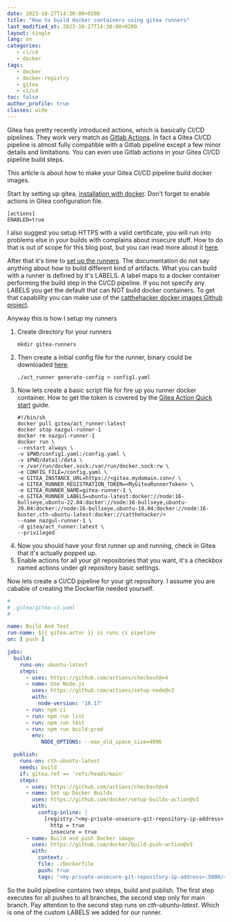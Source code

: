 ```yaml
---
date: 2023-10-27T14:30:00+0200
title: "How to build docker containers using gitea runners"
last_modified_at: 2023-10-27T14:30:00+0200
layout: single
lang: en
categories:
   - ci/cd
   - docker
tags:
   - docker
   - docker-registry
   - gitea
   - ci/cd
toc: false
author_profile: true
classes: wide
---
```

Gitea has pretty recently introduced actions, which is basically CI/CD pipelines. 
They work very match as [Gitlab Actions](https://docs.gitlab.com/ee/ci/). 
In fact a Gitea CI/CD pipeline is almost fully compatible with a Gitlab pipeline except a few minor details and limitations.
You can even use Gitlab actions in your Gitea CI/CD pipeline build steps.

This article is about how to make your Gitea CI/CD pipeline build docker images.

Start by setting up gitea, [installation with docker](https://docs.gitea.com/next/installation/install-with-docker).
Don't forget to enable actions in Gitea configuration file.

```
[actions]
ENABLED=true
```
I also suggest you setup HTTPS with a valid certificate, you will run into problems else in your builds with 
complains about insecure stuff. How to do that is out of scope for this blog post, but you can read more
about it [here](https://docs.gitea.com/administration/https-setup?_highlight=https).

After that it's time to [set up the runners](https://docs.gitea.com/next/usage/actions/quickstart). 
The documentation do not say anything about how to build different kind of artifacts. What you can build with a runner
is defined by it's LABELS. A label maps to a docker container performing the build step in the CI/CD pipeline. If you
not specify any LABELS you get the default that can NOT build docker containers. To get that capability you can
make use of the [catthehacker docker images Github project](https://github.com/catthehacker/docker_images).

Anyway this is how I setup my runners

1. Create directory for your runners
   ```
   mkdir gitea-runners
   ```
2. Then create a initial config file for the runner, binary could be downloaded [here](https://dl.gitea.com/act_runner/).
   ```
   ./act_runner generate-config > config1.yaml
   ```
3. Now lets create a basic script file for fire up you runner docker container. 
   How to get the token is covered by the [Gitea Action Quick start](https://docs.gitea.com/next/usage/actions/quickstart) guide.
   ```shell
   #!/bin/sh 
   docker pull gitea/act_runner:latest
   docker stop nazgul-runner-1
   docker rm nazgul-runner-1
   docker run \
   --restart always \
   -v $PWD/config1.yaml:/config.yaml \
   -v $PWD/data1:/data \
   -v /var/run/docker.sock:/var/run/docker.sock:rw \
   -e CONFIG_FILE=/config.yaml \
   -e GITEA_INSTANCE_URL=https://<gitea.mydomain.con>/ \
   -e GITEA_RUNNER_REGISTRATION_TOKEN=<MyGiteaRunnerToken> \
   -e GITEA_RUNNER_NAME=gitea-runner-1 \
   -e GITEA_RUNNER_LABELS=ubuntu-latest:docker://node:16-bullseye,ubuntu-22.04:docker://node:16-bullseye,ubuntu-20.04:docker://node:16-bullseye,ubuntu-18.04:docker://node:16-buster,cth-ubuntu-latest:docker://catthehacker/>
   --name nazgul-runner-1 \
   -d gitea/act_runner:latest \
   --privileged
   ```
4. Now you should have your first runner up and running, check in Gitea that it's actually popped up.
5. Enable actions for all your git repositories that you want, it's a checkbox named actions under git repository basic settings. 

Now lets create a CI/CD pipeline for your git repository. I assume you are cabable of creating the Dockerfile needed yourself.

```yaml
#
# .gitea/gitea-ci.yaml
#

name: Build And Test
run-name: ${{ gitea.actor }} is runs ci pipeline
on: [ push ]

jobs:
  build:
    runs-on: ubuntu-latest
    steps:
      - uses: https://github.com/actions/checkout@v4
      - name: Use Node.js
        uses: https://github.com/actions/setup-node@v3
        with:
          node-version: '18.17'
      - run: npm ci
      - run: npm run lint
      - run: npm run test
      - run: npm run build:prod
        env:
           NODE_OPTIONS: --max_old_space_size=4096

  publish:
    runs-on: cth-ubuntu-latest
    needs: build
    if: gitea.ref == 'refs/heads/main'
    steps:
      - uses: https://github.com/actions/checkout@v4
      - name: Set up Docker Buildx
        uses: https://github.com/docker/setup-buildx-action@v3
        with:
          config-inline: |
            [registry."<my-private-unsecure-git-repository-ip-address>:5000"]
              http = true
              insecure = true            
      - name: Build and push Docker image
        uses: https://github.com/docker/build-push-action@v5
        with:
          context: .
          file: ./Dockerfile
          push: true
          tags: "<my-private-unsecure-git-repository-ip-address>:5000/<my-docker-image>:${{gitea.sha}},<my-private-unsecure-git-repository-ip-address>:5000/<my-docker-image>:latest"
```

So the build pipeline contains two steps, build and publish. The first step executes for all pushes to all branches, 
the second step only for main branch. Pay attention to the second step runs on *cth-ubuntu-latest*. 
Which is one of the custom LABELS we added for our runner.